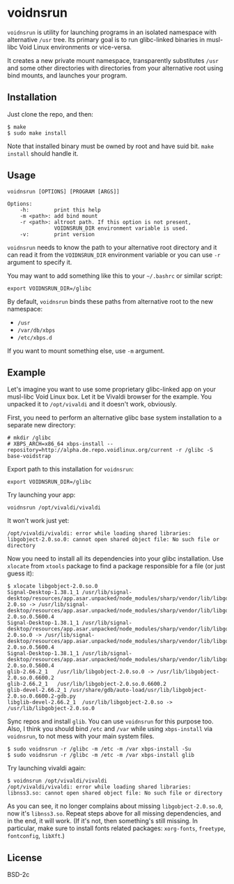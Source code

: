 # voidnsrun

`voidnsrun` is utility for launching programs in an isolated namespace with
alternative `/usr` tree. Its primary goal is to run glibc-linked binaries in
musl-libc Void Linux environments or vice-versa.

It creates a new private mount namespace, transparently substitutes `/usr` and 
some other directories with directories from your alternative root using bind
mounts, and launches your program.

## Installation

Just clone the repo, and then:

```
$ make
$ sudo make install
```

Note that installed binary must be owned by root and have suid bit. `make install`
should handle it.

## Usage

```
voidnsrun [OPTIONS] [PROGRAM [ARGS]]

Options:
	-h:        print this help
	-m <path>: add bind mount
	-r <path>: altroot path. If this option is not present,
	           VOIDNSRUN_DIR environment variable is used.
	-v:        print version
```

`voidnsrun` needs to know the path to your alternative root directory and it can
read it from the `VOIDNSRUN_DIR` environment variable or you can use `-r`
argument to specify it.

You may want to add something like this to your `~/.bashrc` or similar script:

```
export VOIDNSRUN_DIR=/glibc
```

By default, `voidnsrun` binds these paths from alternative root to the new
namespace:
- `/usr`
- `/var/db/xbps`
- `/etc/xbps.d`

If you want to mount something else, use `-m` argument.

## Example

Let's imagine you want to use some proprietary glibc-linked app on your
musl-libc Void Linux box. Let it be Vivaldi browser for the example. You
unpacked it to `/opt/vivaldi` and it doesn't work, obviously.

First, you need to perform an alternative glibc base system installation to a
separate new directory:
```
# mkdir /glibc
# XBPS_ARCH=x86_64 xbps-install --repository=http://alpha.de.repo.voidlinux.org/current -r /glibc -S base-voidstrap
```

Export path to this installation for `voidnsrun`:
```
export VOIDNSRUN_DIR=/glibc
```

Try launching your app:
```
voidnsrun /opt/vivaldi/vivaldi
```

It won't work just yet:
```
/opt/vivaldi/vivaldi: error while loading shared libraries: libgobject-2.0.so.0: cannot open shared object file: No such file or directory
```

Now you need to install all its dependencies into your glibc installation. Use
`xlocate` from `xtools` package to find a package responsible for a file (or
just guess it):
```
$ xlocate libgobject-2.0.so.0
Signal-Desktop-1.38.1_1	/usr/lib/signal-desktop/resources/app.asar.unpacked/node_modules/sharp/vendor/lib/libgobject-2.0.so -> /usr/lib/signal-desktop/resources/app.asar.unpacked/node_modules/sharp/vendor/lib/libgobject-2.0.so.0.5600.4
Signal-Desktop-1.38.1_1	/usr/lib/signal-desktop/resources/app.asar.unpacked/node_modules/sharp/vendor/lib/libgobject-2.0.so.0 -> /usr/lib/signal-desktop/resources/app.asar.unpacked/node_modules/sharp/vendor/lib/libgobject-2.0.so.0.5600.4
Signal-Desktop-1.38.1_1	/usr/lib/signal-desktop/resources/app.asar.unpacked/node_modules/sharp/vendor/lib/libgobject-2.0.so.0.5600.4
glib-2.66.2_1	/usr/lib/libgobject-2.0.so.0 -> /usr/lib/libgobject-2.0.so.0.6600.2
glib-2.66.2_1	/usr/lib/libgobject-2.0.so.0.6600.2
glib-devel-2.66.2_1	/usr/share/gdb/auto-load/usr/lib/libgobject-2.0.so.0.6600.2-gdb.py
libglib-devel-2.66.2_1	/usr/lib/libgobject-2.0.so -> /usr/lib/libgobject-2.0.so.0
```

Sync repos and install `glib`. You can use `voidnsrun` for this purpose too.
Also, I think you should bind `/etc` and `/var` while using `xbps-install` via
`voidnsrun`, to not mess with your main system files.
```
$ sudo voidnsrun -r /glibc -m /etc -m /var xbps-install -Su
$ sudo voidnsrun -r /glibc -m /etc -m /var xbps-install glib
```

Try launching vivaldi again:
```
$ voidnsrun /opt/vivaldi/vivaldi
/opt/vivaldi/vivaldi: error while loading shared libraries: libnss3.so: cannot open shared object file: No such file or directory
```

As you can see, it no longer complains about missing `libgobject-2.0.so.0`, now 
it's `libnss3.so`. Repeat steps above for all missing dependencies, and in the
end, it will work. (If it's not, then something's still missing. In particular,
make sure to install fonts related packages: `xorg-fonts`, `freetype`,
`fontconfig`, `libXft`.)

## License

BSD-2c
